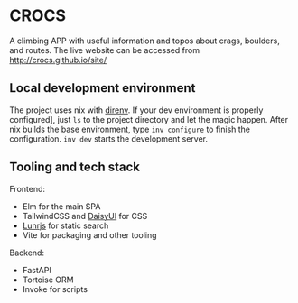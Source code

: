 CROCS
=====

A climbing APP with useful information and topos about crags, boulders, and routes. The live website can be accessed from http://crocs.github.io/site/


Local development environment
-----------------------------

The project uses nix with [direnv](https://direnv.net/). If your dev environment is properly configured], just `ls` to the project directory and let the magic happen. After nix builds the base environment, type ``inv configure`` to finish the configuration. ``inv dev`` starts the development server.


Tooling and tech stack
----------------------

Frontend:
* Elm for the main SPA
* TailwindCSS and [DaisyUI](https://daisyui.com/) for CSS
* [Lunrjs](https://lunrjs.com/) for static search
* Vite for packaging and other tooling 

Backend:
* FastAPI
* Tortoise ORM
* Invoke for scripts
